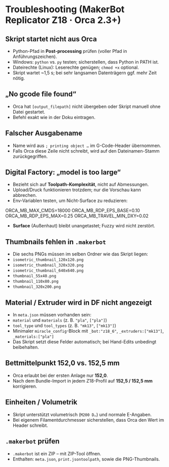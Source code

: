 # Troubleshooting (MakerBot Replicator Z18 · Orca 2.3+)

## Skript startet nicht aus Orca
- Python-Pfad in **Post-processing** prüfen (voller Pfad in Anführungszeichen).
- Windows: `python` vs. `py` testen; sicherstellen, dass Python in PATH ist.
- Dateirechte (Linux): Leserechte genügen; `chmod +x` optional.
- Skript wartet ~1,5 s; bei sehr langsamen Datenträgern ggf. mehr Zeit nötig.

## „No gcode file found“
- Orca hat `[output_filepath]` nicht übergeben oder Skript manuell ohne Datei gestartet.
- Befehl exakt wie in der Doku eintragen.

## Falscher Ausgabename
- Name wird aus `; printing object …` im G-Code-Header übernommen.
- Falls Orca diese Zeile nicht schreibt, wird auf den Dateinamen-Stamm zurückgegriffen.

## Digital Factory: „model is too large“
- Bezieht sich auf **Toolpath-Komplexität**, nicht auf Abmessungen.
- Upload/Druck funktionieren trotzdem; nur die Vorschau kann abbrechen.
- Env-Variablen testen, um Nicht-Surface zu reduzieren:

ORCA_MB_MAX_CMDS=18000
ORCA_MB_RDP_EPS_BASE=0.10
ORCA_MB_RDP_EPS_MAX=0.25
ORCA_MB_TRAVEL_MIN_DXY=0.02

- **Surface** (Außenhaut) bleibt unangetastet; Fuzzy wird nicht zerstört.

## Thumbnails fehlen in `.makerbot`
- Die sechs PNGs müssen im selben Ordner wie das Skript liegen:
- `isometric_thumbnail_120x120.png`
- `isometric_thumbnail_320x320.png`
- `isometric_thumbnail_640x640.png`
- `thumbnail_55x40.png`
- `thumbnail_110x80.png`
- `thumbnail_320x200.png`

## Material / Extruder wird in DF nicht angezeigt
- In `meta.json` müssen vorhanden sein:
- `material` und `materials` (z. B. `"pla"`, `["pla"]`)
- `tool_type` und `tool_types` (z. B. `"mk13"`, `["mk13"]`)
- Minimaler `miracle_config`-Block mit `_bot:"z18_6"`, `_extruders:["mk13"]`, `_materials:["pla"]`
- Das Skript setzt diese Felder automatisch; bei Hand-Edits unbedingt beibehalten.

## Bettmittelpunkt 152,0 vs. 152,5 mm
- Orca erlaubt bei der ersten Anlage nur **152,0**.
- Nach dem Bundle-Import in jedem Z18-Profil auf **152,5 / 152,5 mm** korrigieren.

## Einheiten / Volumetrik
- Skript unterstützt volumetrisch (`M200 D…`) und normale E-Angaben.
- Bei eigenem Filamentdurchmesser sicherstellen, dass Orca den Wert im Header schreibt.

## `.makerbot` prüfen
- `.makerbot` ist ein ZIP – mit ZIP-Tool öffnen.
- Enthalten: `meta.json`, `print.jsontoolpath`, sowie die PNG-Thumbnails.
